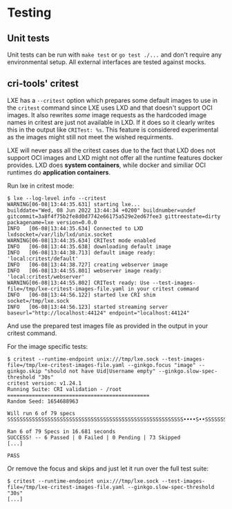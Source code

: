 # Testing

## Unit tests

Unit tests can be run with `make test` or `go test ./...` and don't require any environmental setup. All external interfaces are tested against mocks.

## cri-tools' critest

LXE has a `--critest` option which prepares some default images to use in the `critest` command since LXE uses LXD and that doesn't support OCI images. It also rewrites *some* image requests as the hardcoded image names in critest are just not available in LXD. If it does so it clearly writes this in the output like `CRITest: %s`. This feature is considered experimental as the images might still not meet the wished requirments.

LXE will never pass all the critest cases due to the fact that LXD does not support OCI images and LXD might not offer all the runtime features docker provides. LXD does **system containers**, while docker and similiar OCI runtimes do **application containers**.

Run lxe in critest mode:

```
$ lxe --log-level info --critest
WARNING[06-08|13:44:35.631] starting lxe...                               builddate="Wed, 08 Jun 2022 13:44:34 +0200" buildnumber=undef gitcommit=3a8f4f75b2fe8d0d7742e66175a529e2ed67fee3 gittreestate=dirty packagename=lxe version=0.0.0
INFO   [06-08|13:44:35.634] Connected to LXD                              lxdsocket=/var/lib/lxd/unix.socket
WARNING[06-08|13:44:35.634] CRITest mode enabled                         
INFO   [06-08|13:44:35.638] downloading default image                    
INFO   [06-08|13:44:38.713] default image ready: 'local:critest/default' 
INFO   [06-08|13:44:38.727] creating webserver image                     
INFO   [06-08|13:44:55.801] webserver image ready: 'local:critest/webserver' 
WARNING[06-08|13:44:55.802] CRITest ready: Use --test-images-file=/tmp/lxe-critest-images-file.yaml in your critest command 
INFO   [06-08|13:44:56.122] started lxe CRI shim                          socket=/tmp/lxe.sock
INFO   [06-08|13:44:56.123] started streaming server                      baseurl="http://localhost:44124" endpoint="localhost:44124"
```

And use the prepared test images file as provided in the output in your critest command.

For the image specific tests:

```
$ critest --runtime-endpoint unix:///tmp/lxe.sock --test-images-file=/tmp/lxe-critest-images-file.yaml --ginkgo.focus "image" --ginkgo.skip "should not have Uid|Username empty" --ginkgo.slow-spec-threshold "30s"
critest version: v1.24.1
Running Suite: CRI validation - /root
==============================================
Random Seed: 1654688963

Will run 6 of 79 specs
SSSSSSSSSSSSSSSSSSSSSSSSSSSSSSSSSSSSSSSSSSSSSSSSSSSSSSSSS••••S••SSSSSSSSSSSSSSS

Ran 6 of 79 Specs in 16.681 seconds
SUCCESS! -- 6 Passed | 0 Failed | 0 Pending | 73 Skipped
[...]

PASS
```

Or remove the focus and skips and just let it run over the full test suite:

```
$ critest --runtime-endpoint unix:///tmp/lxe.sock --test-images-file=/tmp/lxe-critest-images-file.yaml --ginkgo.slow-spec-threshold "30s"
[...]
```
